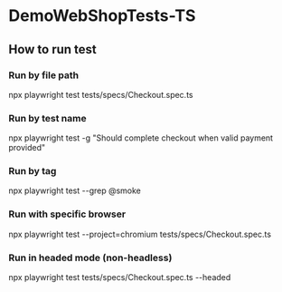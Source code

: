 # DemoWebShopTests-TS

## How to run test
### Run by file path
npx playwright test tests/specs/Checkout.spec.ts

### Run by test name
npx playwright test -g "Should complete checkout when valid payment provided"

### Run by tag
npx playwright test --grep @smoke

### Run with specific browser
npx playwright test --project=chromium tests/specs/Checkout.spec.ts

### Run in headed mode (non-headless)
npx playwright test tests/specs/Checkout.spec.ts --headed